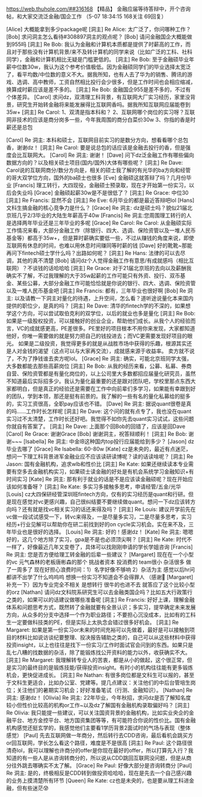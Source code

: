 https://web.thuhole.com/##316168 【精品】
金融应届等待答辩中，开个咨询帖，和大家交流泛金融/国企工作
（5-07 18:34:15 168关注 69回复）

[Alice] 大概能拿到多少package呢
[洞主] Re Alice: 太广泛了，你问哪种工作？
[Bob] 求问洞主怎么看待#308897洞主的观点呢？
[Bob] 请问金融国企大概能做到955吗
[洞主] Re Bob: 我认为金融和计算机本质都是提供了时薪高的工作，而且对于那些没有计算机背景/来不及转计算机的同学来说（比如广泛的工科、社科同学），金融和计算机相比无疑是门槛更低的。
[洞主] Re Bob: 至于金融硕毕业年薪中位数30w，我认为这个参考价值极低。因为金融硕同学们的毕业选择太宽泛了，看平均数/中位数的意义不大。据我所知，也有人去了华为的销售、腾讯的游戏、选调、高中教师，工资自然相比投行会少很多，但是工作时间也会相应缩减，换算成时薪应该是差不多的。
[洞主] Re Bob: 金融国企955是差不多的，不过有个体差异。
[Carol] 求问dz，双清理工科背景，有互联网大厂实习经历，家里没背景，研究生开始转金融将来能发展得比互联网香吗。据我所知互联网应届能卷到35w+
[洞主] Re Carol: 
1、双清是指本科和？
2、互联网哪个岗位的实习呀？互联网非技术的应该是商分岗多一些，今年我周围的商分白菜价30w
3、你指的香是时薪还是总包

[Carol] Re 洞主: 本科和硕士，互联网目前实习的是数分方向，想看看哪个总包香，谢谢dz！
[洞主] Re Carol: 要是说总包的话应该是金融去投行的香，但是强度会比互联网大。
[Carol] Re 洞主: 谢谢！
[Dave] 问下dz泛金融工作有哪些偏向数据方向的？以及相关硕士项目(国内/国外)大体有哪些呢？
[洞主] Re Dave: Carol说的互联网商分/数分方向是，相关的硕士我了解的有光华的ba方向和经管的哥大双学位方向，国外的ba硕士也很多
[Eve] 金融硕这就答辩了吗？几月份毕业
[Francis] 理工转行，大四现役，金融硕士预录取，现在才开始第一份实习，以后会失业吗
[Grace] 金融硕起薪30w是不是很低了？
[洞主] Re Grace: 中位30
[洞主] Re Francis: 显然不会
[洞主] Re Eve: 6月毕业的都是最近答辩吧lol
[Hans] 文科生搞金融的核心竞争力是什么？
[Grace] Re 洞主: dz是硕士吗？貌似21届北京班几乎2/3毕业的大陆生年薪高于40w
[Francis] Re 洞主:您周围理工转行的人是选择两年毕业还是三年毕业的多呢
[Grace] Re Carol: Re Carol: 从金融硕实际工作情况来看，大部分金融工作（除银行、四大、选调、保险资管以及一堆人民币基金等）都高于35w+，但是算时薪确实要低一些，不过从赚钱的角度来说，即使互联网有休息的时间，也难以用休息时间赚同等时薪的钱
[Dave] 好的靴靴~那能再问下fintech硕士学什么吗？出路如何呢？
[洞主] Re Hans: 法律的可以去尽调，其他的真不清楚
[Bob] 请问dz个人觉得金融工作有意思/有成就感吗（相比互联网）？不谈钱的话哈哈哈
[洞主] Re Grace: 对于21届北京班的去向以及薪酬我确实不了解，不过我理解的大于35w起薪的工作可能只有外资、投行、双币基金、某些公募，大部分金融工作可能恰恰就是你说的银行、四大、选调、保险资管以及一堆人民币基金吧
[洞主] Re Francis: 都有，三年毕业也很好啊
[Bob] Re 洞主: 以及请教一下洞主对量化的待遇，上升空间，怎么看？道听途说量化本来国内提供的职位少，是真的吗？
[洞主] Re Dave: 清华的fintech学的不深的，如果想学这个方向，可以尝试取伯克利的双学位，以后的就业也多是量化
[洞主] Re Bob: 
如果是一级股权投资，可以接触好的创业企业，帮助他们成长。从我个人的经验而言，VC的成就感更高，PE差很多。PE里好的项目根本不用你来发现，大家都知道他好，你唯一需要做的就是努力把自己的钱投进去；而VC更需要发现好项目的眼光。
如果是二级投资，我觉得更多的就是从战胜市场中获得的乐趣，根源其实还是人对金钱的渴望（这点可以与大家再交流），成就感来源于收益率。
卖方就不说了，不为了挣钱谁去卖方呢lol。
[Grace] Re 洞主: 确实，可能北京班同学太强，大多数都能去那些高薪岗位
[洞主] Re Bob: 从我的经历来看，公募、私募、券商自营、保险资管都是有量化岗位的，以上公司里大多数都招应届量化研究员，虽然不知道最后实际招多少。我认为量化最重要的还是跟对团队吧，学校里那点东西大家都明白，但是真正的经验还是需要在工作中向前辈们多学习，如果能有幸跟到好的团队，学到本领，那还是挺有前景的。我了解的一些有名的量化私募给的挺多的，实习工资很高，全职pay应该也不错。
[Dave] Re 洞主: 据说quant很卷是真的吗……工作时长怎样呢
[洞主] Re Dave: 这个问的就有点专了，我也没在quant实习过不太清楚，工作时长还好吧。我觉得不如你先去quant实习试试，这些问题你就自有答案了。
[洞主] Re Dave: 上面那个回Bob的回错了，应该是回Dave
[Carol] Re Grace: 谢谢Grace
[Bob] 谢谢洞主，祝答辩顺利！
[洞主] Re Bob: 谢谢~~~
[Isabella] Re 洞主: 中金IB这种国内top投行应届能给到多少？
[Jason] dz毕业去哪了
[Grace] Re Isabella: 60-80w
[Kate] cz是未央的，最近有点迷茫，想问一下理工科背景进军金融业应不应该读研读博呢？读的话读啥呢？
[洞主] Re Jason: 国有金融机构，追求wlb和性价比
[洞主] Re Kate: 如果还继续读本专业需要有空多去金融机构实习，如果硕士读金融的好处是有机会系统学习金融知识+有时间实习
[Kate] Re 洞主: 那有利于就业的话是不是应该读金融硕呢？现在开始应该如何准备呀？
[洞主] Re Kate: 多实习多接触多思考，申请经管/五金/光华
[Louis] cz大四保研经管深圳班fintech方向，仅有的实习经历是quant和行研。但是现在感觉对vc更感兴趣，自己很纠结要不要继续做quant。想问一下dz应该转方向吗？还有就是找vc相关实习的话还来得及吗？
[洞主] Re Louis: 建议开学前先在vc做一段试试感受一下，转vc来得及，一是尽量多实习，二是尽量多思考，实习经历+行业见解可以帮助你在研二前找到好的on cycle实习机会。实在来不及，三年毕业也是很好的选择。
[Louis] Re 洞主: 好的！感谢dz！
[Kate] Re 洞主: 嗯嗯好的，这几个地方除了实习，gpa是不是也必须顶尖啊？
[洞主] Re Kate: 时代不一样了，好像最近几年又变卷了，具体可以找刚刚申请的学长学姐咨询
[Francis] Re 洞主: 您是否方便给理工转金融的后辈一些建议？
[Margaret] 现在在一个小型的vc 元气森林的老板唐彬森的那个 挑战者资本 投消费的 team很小 杂活很多 做了一周多了 现在好担心浪费时间：1）名字好像不够响 2）杂活为主 感觉以后hr问都讲不出学了什么呜呜呜 想换一份实习不知道会不会得罪人 （感谢🙏 
[Margaret] 补充一下）因为专业完全不相关 是想转行 很牛的也进不去 就答应了这个比较小型的orz
[Nathan] 请问dz文科院系研究生可以去金融类国企吗？比如五大行政策行之类的，如果可以的话建议做哪些准备呢
[洞主] Re Francis: 好好上课，理解金融体系和问题思考方式，既然转了金融就要有全景认识；多实习，提早确定未来发展方向，从众多的分支中选择一个作为职业路径；不要担心沉没成本，比如有的工科生一定要做科技类的PE，但是实际上太执念会错过很多好机会。
[洞主] Re Margaret: 如果是第一份实习or未来的时间充裕可以先做着，最好是可以接触到项目的材料比如说访谈纪要整理、投决报告辅助之类的，自己可以从这些材料中获得投资insight，以上也往往是找下一份实习/工作时面试官会问到的东西。如果只是乱七八糟的找数据的杂活，除了能锻炼找公开资料的能力以外，收获确实不大。
[洞主] Re Margaret: 我理解转专业人的苦衷，都是从小的做起，这个很正常，但是实习的最终目的是锻炼技能/获得投资insight。有时小的机构往往能有更多锻炼机会，更快促进成长。
[洞主] Re Nathan: 有很多岗位都是文科生可以报的，甚至于文科生更适合，比如办公室、党建等。提几点建议：关注他们的中后台管培生岗位；关注他们的暑期实习机会；好好准备笔试（行测、金融知识）。
[Nathan] Re 洞主: 感谢dz！
[Olivia] Re 洞主: 22年毕业，今年秋招，求问dz是否了解知名度较小但性价比较高的机构or工作~以及dz了解国有金融机构录取偏好吗？
[洞主] Re Olivia: 我只能提一些建议，可以关注国资背景的金融机构，比如实业央企的金融平台、地方金控平台、地方国资集团等等，有可能符合你说的性价比。国有金融机构感觉还挺玄学的，我感觉他们主要看1学历背景2面试时的气场与表现（整体感觉）
[Paul] 先去互联网做一年商分，然后转行去CDD咨询，最后看机会跳买方or回互联网，学长怎么看这个路径，难度是不是很高
[洞主] Re Paul: 这个路径很清奇lol，我可以理解也许商分的offer是你现在最好的offer，所以打算先入行？我知道的有一些人是从咨询转商分的，所以说从CDD跳回互联网没问题，但是从商分往外跳去哪确实不太了解。
[Grace] Re Paul: 好像大部分是咨询转商分
[Paul] Re 洞主: 是的，终极相反是CDD转到做投资哈哈哈，现在是先去一个自己感兴趣的业务上摸清楚所有环节
[Queen] Re Kate: cz也是未央的，也是要从理工科进金融，但有些迷茫😰
